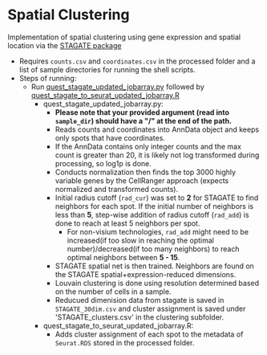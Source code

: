 # Spatial Clustering 
Implementation of spatial clustering using gene expression and spatial location via the [STAGATE package](https://stagate.readthedocs.io/en/latest/index.html)
- Requires `counts.csv` and `coordinates.csv` in the processed folder and a list of sample directories for running the shell scripts. 
- Steps of running:
    - Run [quest_stagate_updated_jobarray.py](https://github.com/luoyuanlab/SOAR/blob/main/data_analysis/spatial_clustering/quest_stagate_updated_jobarray.py) followed by [quest_stagate_to_seurat_updated_jobarray.R](https://github.com/luoyuanlab/SOAR/blob/main/data_analysis/spatial_clustering/quest_stagate_to_seurat_updated_jobarray.R)
        -  quest_stagate_updated_jobarray.py:
            - **Please note that your provided argument (read into `sample_dir`) should have a "/" at the end of the path.**
            - Reads counts and coordinates into AnnData object and keeps only spots that have coordinates. 
            - If the AnnData contains only integer counts and the max count is greater than 20, it is likely not log transformed during processing, so log1p is done. 
            - Conducts normalization then finds the top 3000 highly variable genes by the CellRanger approach (expects normalized and transformed counts). 
            - Initial radius cutoff (`rad_cur`) was set to **2** for STAGATE to find neighbors for each spot. If the initial number of neighbors is less than **5**, step-wise addition of radius cutoff (`rad_add`) is done to reach at least 5 neighbors per spot. 
                - For non-visium technologies, `rad_add` might need to be increased(if too slow in reaching the optimal number)/decreased(if too many neighbors) to reach optimal neighbors between **5 - 15**. 
            - STAGATE spatial net is then trained. Neighbors are found on the STAGATE spatial+expression-reduced dimensions.
            - Louvain clustering is done using resolution determined based on the number of cells in a sample. 
            - Reducued dimenision data from stagate is saved in `STAGATE_30dim.csv`  and cluster assignment is saved under 'STAGATE_clusters.csv' in the clustering subfolder.
        - quest_stagate_to_seurat_updated_jobarray.R:
            - Adds cluster assignment of each spot to the metadata of `Seurat.RDS` stored in the processed folder. 
